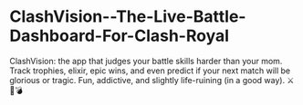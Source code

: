 # ClashVision--The-Live-Battle-Dashboard-For-Clash-Royal
ClashVision: the app that judges your battle skills harder than your mom. Track trophies, elixir, epic wins, and even predict if your next match will be glorious or tragic. Fun, addictive, and slightly life-ruining (in a good way). ⚔️👑💣
